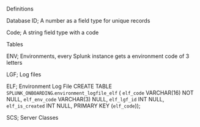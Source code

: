 Definitions







Database
ID; A number as a field type for unique records

Code; A string field type with a code


Tables

ENV; Environments, every Splunk instance gets a environment code of 3 letters

LGF; Log files


ELF; Environment Log File
CREATE TABLE `SPLUNK_ONBOARDING`.`environment_logfile_elf` (
  `elf_code` VARCHAR(16) NOT NULL,
  `elf_env_code` VARCHAR(3) NULL,
  `elf_lgf_id` INT NULL,
  `elf_is_created` INT NULL,
  PRIMARY KEY (`elf_code`));



SCS; Server Classes



